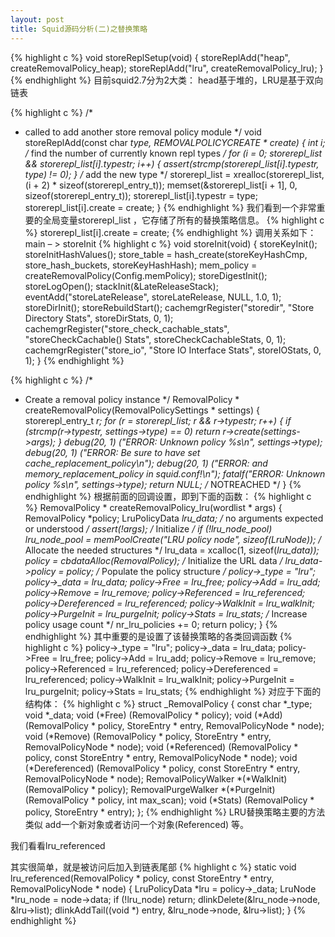 ```yaml
---
layout: post
title: Squid源码分析(二)之替换策略
---
```



{% highlight c %}
void storeReplSetup(void)
{
	storeReplAdd("heap", createRemovalPolicy_heap);
	storeReplAdd("lru", createRemovalPolicy_lru);
}
{% endhighlight %}
目前squid2.7分为2大类： head基于堆的，LRU是基于双向链表

{% highlight c %}
/*
 * called to add another store removal policy module
 */
void
storeReplAdd(const char *type, REMOVALPOLICYCREATE * create)
{
    int i;
    /* find the number of currently known repl types */
    for (i = 0; storerepl_list && storerepl_list[i].typestr; i++) {
	assert(strcmp(storerepl_list[i].typestr, type) != 0);
    }
    /* add the new type */
    storerepl_list = xrealloc(storerepl_list, (i + 2) * sizeof(storerepl_entry_t));
    memset(&storerepl_list[i + 1], 0, sizeof(storerepl_entry_t));
    storerepl_list[i].typestr = type;
    storerepl_list[i].create = create;
}
{% endhighlight %}
我们看到一个非常重要的全局变量storerepl_list ，它存储了所有的替换策略信息。
{% highlight c %}
storerepl_list[i].create = create; 
{% endhighlight %}
调用关系如下：
main – > storeInit
{% highlight c %}
void
storeInit(void)
{
    storeKeyInit();
    storeInitHashValues();
    store_table = hash_create(storeKeyHashCmp,
	store_hash_buckets, storeKeyHashHash);
    mem_policy = createRemovalPolicy(Config.memPolicy);
    storeDigestInit();
    storeLogOpen();
    stackInit(&LateReleaseStack);
    eventAdd("storeLateRelease", storeLateRelease, NULL, 1.0, 1);
    storeDirInit();
    storeRebuildStart();
    cachemgrRegister("storedir",
	"Store Directory Stats",
	storeDirStats, 0, 1);
    cachemgrRegister("store_check_cachable_stats",
	"storeCheckCachable() Stats",
	storeCheckCachableStats, 0, 1);
    cachemgrRegister("store_io",
	"Store IO Interface Stats",
	storeIOStats, 0, 1);
}
{% endhighlight %}

{% highlight c %}
/*
 * Create a removal policy instance
 */
RemovalPolicy *
createRemovalPolicy(RemovalPolicySettings * settings)
{
    storerepl_entry_t *r;
    for (r = storerepl_list; r && r->typestr; r++) {
	if (strcmp(r->typestr, settings->type) == 0)
	    return r->create(settings->args);
    }
    debug(20, 1) ("ERROR: Unknown policy %s\n", settings->type);
    debug(20, 1) ("ERROR: Be sure to have set cache_replacement_policy\n");
    debug(20, 1) ("ERROR:   and memory_replacement_policy in squid.conf!\n");
    fatalf("ERROR: Unknown policy %s\n", settings->type);
    return NULL;		/* NOTREACHED */
}
{% endhighlight %}
根据前面的回调设置，即到下面的函数：
{% highlight c %}
RemovalPolicy *
createRemovalPolicy_lru(wordlist * args)
{
    RemovalPolicy *policy;
    LruPolicyData *lru_data;
    /* no arguments expected or understood */
    assert(!args);
    /* Initialize */
    if (!lru_node_pool)
	lru_node_pool = memPoolCreate("LRU policy node", sizeof(LruNode));
    /* Allocate the needed structures */
    lru_data = xcalloc(1, sizeof(*lru_data));
    policy = cbdataAlloc(RemovalPolicy);
    /* Initialize the URL data */
    lru_data->policy = policy;
    /* Populate the policy structure */
    policy->_type = "lru";
    policy->_data = lru_data;
    policy->Free = lru_free;
    policy->Add = lru_add;
    policy->Remove = lru_remove;
    policy->Referenced = lru_referenced;
    policy->Dereferenced = lru_referenced;
    policy->WalkInit = lru_walkInit;
    policy->PurgeInit = lru_purgeInit;
    policy->Stats = lru_stats;
    /* Increase policy usage count */
    nr_lru_policies += 0;
    return policy;
}
{% endhighlight %}
其中重要的是设置了该替换策略的各类回调函数
{% highlight c %}
    policy->_type = "lru";
    policy->_data = lru_data;
    policy->Free = lru_free;
    policy->Add = lru_add;
    policy->Remove = lru_remove;
    policy->Referenced = lru_referenced;
    policy->Dereferenced = lru_referenced;
    policy->WalkInit = lru_walkInit;
    policy->PurgeInit = lru_purgeInit;
    policy->Stats = lru_stats;
{% endhighlight %}
对应于下面的结构体：
{% highlight c %}
struct _RemovalPolicy {
    const char *_type;
    void *_data;
    void (*Free) (RemovalPolicy * policy);
    void (*Add) (RemovalPolicy * policy, StoreEntry * entry, RemovalPolicyNode * node);
    void (*Remove) (RemovalPolicy * policy, StoreEntry * entry, RemovalPolicyNode * node);
    void (*Referenced) (RemovalPolicy * policy, const StoreEntry * entry, RemovalPolicyNode * node);
    void (*Dereferenced) (RemovalPolicy * policy, const StoreEntry * entry, RemovalPolicyNode * node);
    RemovalPolicyWalker *(*WalkInit) (RemovalPolicy * policy);
    RemovalPurgeWalker *(*PurgeInit) (RemovalPolicy * policy, int max_scan);
    void (*Stats) (RemovalPolicy * policy, StoreEntry * entry);
};
{% endhighlight %}
LRU替换策略主要的方法类似 add一个新对象或者访问一个对象(Referenced) 等。

我们看看lru_referenced

其实很简单，就是被访问后加入到链表尾部
{% highlight c %}
static void
lru_referenced(RemovalPolicy * policy, const StoreEntry * entry,
    RemovalPolicyNode * node)
{
    LruPolicyData *lru = policy->_data;
    LruNode *lru_node = node->data;
    if (!lru_node)
	return;
    dlinkDelete(&lru_node->node, &lru->list);
    dlinkAddTail((void *) entry, &lru_node->node, &lru->list);
}
{% endhighlight %}
